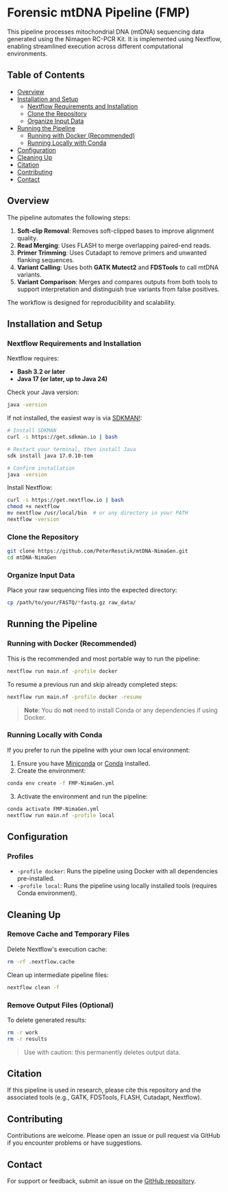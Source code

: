 # Forensic mtDNA Pipeline (FMP)

This pipeline processes mitochondrial DNA (mtDNA) sequencing data generated using the Nimagen RC-PCR Kit. It is implemented using Nextflow, enabling streamlined execution across different computational environments.

## Table of Contents

- [Overview](#overview)  
- [Installation and Setup](#installation-and-setup)  
  - [Nextflow Requirements and Installation](#nextflow-requirements-and-installation)  
  - [Clone the Repository](#clone-the-repository)  
  - [Organize Input Data](#organize-input-data)  
- [Running the Pipeline](#running-the-pipeline)  
  - [Running with Docker (Recommended)](#running-with-docker-recommended)  
  - [Running Locally with Conda](#running-locally-with-conda)  
- [Configuration](#configuration)  
- [Cleaning Up](#cleaning-up)  
- [Citation](#citation)  
- [Contributing](#contributing)  
- [Contact](#contact)  

## Overview

The pipeline automates the following steps:

1. **Soft-clip Removal**: Removes soft-clipped bases to improve alignment quality.  
2. **Read Merging**: Uses FLASH to merge overlapping paired-end reads.  
3. **Primer Trimming**: Uses Cutadapt to remove primers and unwanted flanking sequences.  
4. **Variant Calling**: Uses both **GATK Mutect2** and **FDSTools** to call mtDNA variants.  
5. **Variant Comparison**: Merges and compares outputs from both tools to support interpretation and distinguish true variants from false positives.  

The workflow is designed for reproducibility and scalability.

## Installation and Setup

### Nextflow Requirements and Installation

Nextflow requires:

* **Bash 3.2 or later**  
* **Java 17 (or later, up to Java 24)**

Check your Java version:

```bash
java -version
````

If not installed, the easiest way is via [SDKMAN!](https://sdkman.io/):

```bash
# Install SDKMAN
curl -s https://get.sdkman.io | bash

# Restart your terminal, then install Java
sdk install java 17.0.10-tem

# Confirm installation
java -version
```

Install Nextflow:

```bash
curl -s https://get.nextflow.io | bash
chmod +x nextflow
mv nextflow /usr/local/bin  # or any directory in your PATH
nextflow -version
```

### Clone the Repository

```bash
git clone https://github.com/PeterResutik/mtDNA-NimaGen.git
cd mtDNA-NimaGen
```

### Organize Input Data

Place your raw sequencing files into the expected directory:

```bash
cp /path/to/your/FASTQ/*fastq.gz raw_data/
```

## Running the Pipeline

### Running with Docker (Recommended)

This is the recommended and most portable way to run the pipeline:

```bash
nextflow run main.nf -profile docker
```

To resume a previous run and skip already completed steps:

```bash
nextflow run main.nf -profile docker -resume
```

> **Note**: You do **not** need to install Conda or any dependencies if using Docker.

### Running Locally with Conda

If you prefer to run the pipeline with your own local environment:

1. Ensure you have [Miniconda](https://docs.conda.io/en/latest/miniconda.html) or [Conda](https://docs.conda.io/en/latest/) installed.
2. Create the environment:

```bash
conda env create -f FMP-NimaGen.yml
```

3. Activate the environment and run the pipeline:

```bash
conda activate FMP-NimaGen.yml
nextflow run main.nf -profile local
```

## Configuration

### Profiles

* `-profile docker`: Runs the pipeline using Docker with all dependencies pre-installed.
* `-profile local`: Runs the pipeline using locally installed tools (requires Conda environment).

## Cleaning Up

### Remove Cache and Temporary Files

Delete Nextflow's execution cache:

```bash
rm -rf .nextflow.cache
```

Clean up intermediate pipeline files:

```bash
nextflow clean -f
```

### Remove Output Files (Optional)

To delete generated results:

```bash
rm -r work
rm -r results
```

> Use with caution: this permanently deletes output data.

## Citation

If this pipeline is used in research, please cite this repository and the associated tools (e.g., GATK, FDSTools, FLASH, Cutadapt, Nextflow).

## Contributing

Contributions are welcome. Please open an issue or pull request via GitHub if you encounter problems or have suggestions.

## Contact

For support or feedback, submit an issue on the [GitHub repository](https://github.com/PeterResutik/mtDNA-NimaGen).

